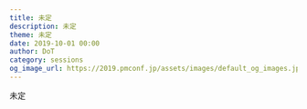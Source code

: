 ```yaml
---
title: 未定
description: 未定
theme: 未定
date: 2019-10-01 00:00
author: DoT
category: sessions
og_image_url: https://2019.pmconf.jp/assets/images/default_og_images.jpg
---
```

未定
